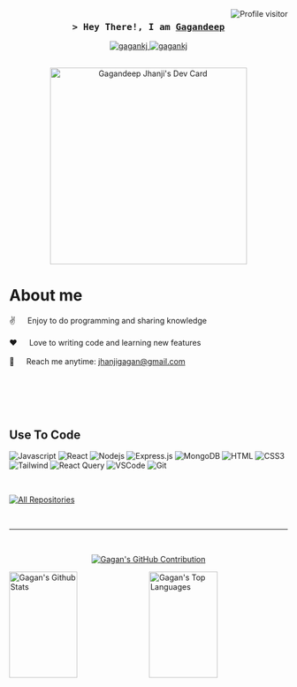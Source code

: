<!--
<h2 align="center">
  Welcome to Al Siam World!
  <img src="https://media.giphy.com/media/hvRJCLFzcasrR4ia7z/giphy.gif" width="28">
</h2>
-->

<!--
<p align="center">
  <a href="https://github.com/gagankj"><img src="https://readme-typing-svg.herokuapp.com/?lines=Self%20Taught%20Programmer;Front%20End%20Developer;1.5%2B%20years%20of%20coding%20experience;Always%20learning%20new%20things&center=true&width=380&height=45"></a>
</p>

 -->



<a href="https://komarev.com/ghpvc/?username=gagankj">
  <img align="right" src="https://komarev.com/ghpvc/?username=gagankj&label=Visitors&color=0e75b6&style=flat" alt="Profile visitor" />
</a>


<!-- Intro  -->
<h3 align="center">
        <samp>&gt; Hey There!, I am
                <b><a target="_blank" href="https://gagankj.com">Gagandeep</a></b>
        </samp>
</h3>




<p align="center">

 <a href="https://linkedin.com/in/gagandeep-jhanji" target="_blank">
  <img src="https://img.shields.io/badge/LinkedIn-0077B5?style=for-the-badge&logo=linkedin&logoColor=white" alt="gagankj"/>
 </a>
 <a href="https://dev.to/gagankj" target="_blank">
  <img src="https://img.shields.io/badge/dev.to-0A0A0A?style=for-the-badge&logo=dev.to&logoColor=white" alt="gagankj" />
 </a>

</p>
<br />

<div align="center">
  <a href="https://app.daily.dev/gagandeepjhanji">
    <img src="https://api.daily.dev/devcards/v2/xabA9I5C2e8v7sUc0eCbG.png?type=default&r=qrk" 
         width="356" alt="Gagandeep Jhanji's Dev Card"/>
  </a>
</div>


<!-- About Section -->
 # About me
 
<p>
  
 ✌️ &emsp; Enjoy to do programming and sharing knowledge <br/><br/>
 ❤️ &emsp; Love to writing code and learning new features<br/><br/>
 📧 &emsp; Reach me anytime: jhanjigagan@gmail.com<br/><br/>

</p>

<br/>
<br/>
<br/>

## Use To Code

![Javascript](https://img.shields.io/badge/Javascript-F0DB4F?style=for-the-badge&labelColor=black&logo=javascript&logoColor=F0DB4F)
![React](https://img.shields.io/badge/-React-61DBFB?style=for-the-badge&labelColor=black&logo=react&logoColor=61DBFB)
![Nodejs](https://img.shields.io/badge/Nodejs-3C873A?style=for-the-badge&labelColor=black&logo=node.js&logoColor=3C873A)
![Express.js](https://img.shields.io/badge/Express.js-000000?style=for-the-badge&logo=express&logoColor=white)
![MongoDB](https://img.shields.io/badge/MongoDB-4EA94B?style=for-the-badge&logo=mongodb&logoColor=white)
![HTML](https://img.shields.io/badge/HTML5-E34F26?style=for-the-badge&logo=html5&logoColor=white)
![CSS3](https://img.shields.io/badge/CSS3-1572B6?style=for-the-badge&logo=css3&logoColor=white)
![Tailwind](https://img.shields.io/badge/Tailwind_CSS-092749?style=for-the-badge&logo=tailwindcss&logoColor=06B6D4&labelColor=000000)
![React Query](https://img.shields.io/badge/-React_Query-FF4154?style=for-the-badge&logo=react%20query&logoColor=white)
![VSCode](https://img.shields.io/badge/Visual_Studio-0078d7?style=for-the-badge&logo=visual%20studio&logoColor=white)
![Git](https://img.shields.io/badge/Git-F05032?style=for-the-badge&logo=git&logoColor=white)

<br/>



<p align="left">
  <a href="https://github.com/gagankj?tab=repositories" target="_blank"><img alt="All Repositories" title="All Repositories" src="https://img.shields.io/badge/-All%20Repos-2962FF?style=for-the-badge&logo=koding&logoColor=white"/></a>
</p>

<br/>
<hr/>
<br/>



<p align="center">
  <a href="https://github.com/gagankj">
    <img src="https://github-profile-summary-cards.vercel.app/api/cards/profile-details?username=gagankj&theme=radical" alt="Gagan's GitHub Contribution"/>
  </a>
</p>

<a> 
    <a href="https://github.com/gagankj"><img alt="Gagan's Github Stats" src="https://denvercoder1-github-readme-stats.vercel.app/api?username=gagankj&show_icons=true&count_private=true&theme=react&border_color=7F3FBF&bg_color=0D1117&title_color=F85D7F&icon_color=F8D866" height="192px" width="49.5%"/></a>
  <a href="https://github.com/gagankj"><img alt="Gagan's Top Languages" src="https://denvercoder1-github-readme-stats.vercel.app/api/top-langs/?username=gagankj&langs_count=8&layout=compact&theme=react&border_color=7F3FBF&bg_color=0D1117&title_color=F85D7F&icon_color=F8D866" height="192px" width="49.5%"/></a>
  <br/>
</a>

